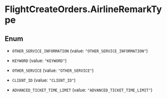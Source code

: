 # FlightCreateOrders.AirlineRemarkType

## Enum


* `OTHER_SERVICE_INFORMATION` (value: `"OTHER_SERVICE_INFORMATION"`)

* `KEYWORD` (value: `"KEYWORD"`)

* `OTHER_SERVICE` (value: `"OTHER_SERVICE"`)

* `CLIENT_ID` (value: `"CLIENT_ID"`)

* `ADVANCED_TICKET_TIME_LIMIT` (value: `"ADVANCED_TICKET_TIME_LIMIT"`)


